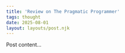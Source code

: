 ```yaml
---
title: 'Review on The Pragmatic Programmer'
tags: thought
date: 2025-08-01
layout: layouts/post.njk
---
```


Post content…
